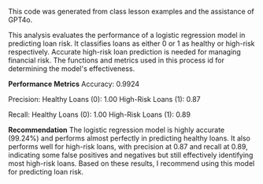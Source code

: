 This code was generated from class lesson examples and the assistance of GPT4o.

This analysis evaluates the performance of a logistic regression model in predicting loan risk. It classifies loans as either 0 or 1 as healthy or high-risk respectively. 
Accurate high-risk loan prediction is needed for managing financial risk. 
The functions and metrics used in this process id for determining the model's effectiveness.

**Performance Metrics**
Accuracy: 0.9924

Precision:
Healthy Loans (0): 1.00
High-Risk Loans (1): 0.87

Recall:
Healthy Loans (0): 1.00
High-Risk Loans (1): 0.89

**Recommendation**
The logistic regression model is highly accurate (99.24%) and performs almost perfectly in predicting healthy loans. 
It also performs well for high-risk loans, with precision at 0.87 and recall at 0.89, indicating some false positives and negatives but still effectively identifying most high-risk loans. 
Based on these results, I recommend using this model for predicting loan risk.
